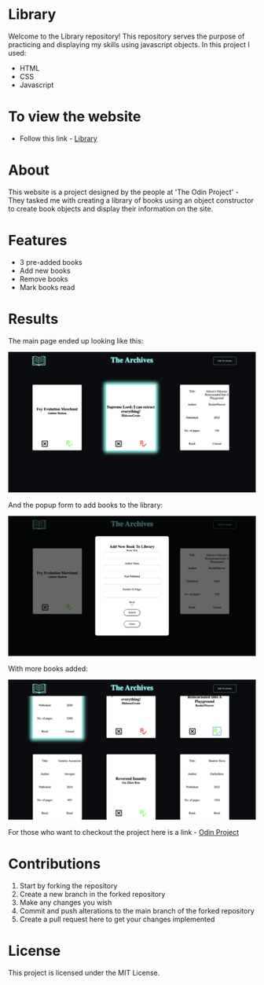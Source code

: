 # Library

Welcome to the Library repository! This repository serves the purpose of practicing and displaying my skills using javascript objects.
In this project I used:

- HTML
- CSS
- Javascript

# To view the website

- Follow this link - [Library]()


# About

This website is a project designed by the people at 'The Odin Project' - They tasked me with creating a library of books using an object constructor to create book objects and display their information on the site.

# Features

- 3 pre-added books
- Add new books
- Remove books
- Mark books read

# Results 

The main page ended up looking like this:

![Target image the website is based upon](./imgs/Screenshot%202024-10-14%20at%2022.19.24.png "The Archives main page - Library")

And the popup form to add books to the library:

![Target image the website is based upon](./imgs/Screenshot%202024-10-14%20at%2022.23.47.png "The Archives popup form - Library")

With more books added:

![Target image the website is based upon](./imgs/Screenshot%202024-10-14%20at%2022.40.36.png "The Archives more books - Library")

For those who want to checkout the project here is a link - [Odin Project](https://www.theodinproject.com/lessons/node-path-javascript-library)

# Contributions

1. Start by forking the repository
2. Create a new branch in the forked repository
3. Make any changes you wish
4. Commit and push alterations to the main branch of the forked repository
5. Create a pull request here to get your changes implemented


# License

This project is licensed under the MIT License.